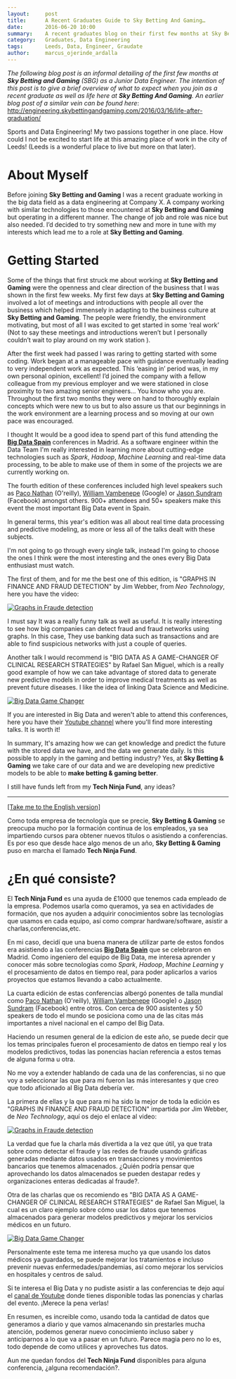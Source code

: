 ```yaml
---
layout:     post
title:      A Recent Graduates Guide to Sky Betting And Gaming…
date:       2016-06-20 10:00
summary:    A recent graduates blog on their first few months at Sky Betting and Gaming as well as what to expect.
category:   Graduates, Data Engineering
tags:       Leeds, Data, Engineer, Graudate
author:     marcus_ojerinde_ardalla
---
```


<a name="english"></a>
_The following blog post is an informal detailing of the first few months at **Sky Betting and Gaming** (SBG) as a Junior Data Engineer. The intention of this post is to give a brief overview of what to expect when you join as a recent graduate as well as life here at **Sky Betting And Gaming**. An earlier blog post of a similar vein can be found 
here_:
http://engineering.skybettingandgaming.com/2016/03/16/life-after-graduation/


Sports and Data Engineering! My two passions together in one place. How could I not be excited to start life at this amazing place of work in the city of Leeds! (Leeds is a wonderful place to live but more on that later). 


# About Myself
Before joining **Sky Betting and Gaming** I was a recent graduate working in the big data field as a data engineering at Company X. A company working with similar technologies to those encountered at **Sky Betting and Gaming** but operating in a different manner.  The change of job and role was nice but also needed. I’d decided to try something new and more in tune with my interests which lead me to a role at **Sky Betting and Gaming**.

# Getting Started
Some of the things that first struck me about working at **Sky Betting and Gaming** were the openness and clear direction of the business that I was shown in the first few weeks. My first few days at **Sky Betting and Gaming** involved a lot of meetings and introductions with people all over the business which helped immensely in adapting to the business culture at **Sky Betting and Gaming**. The people were friendly, the environment motivating, but most of all I was excited to get started in some ‘real work’ (Not to say these meetings and introductions weren’t but I personally couldn’t wait to play around on my work station ).

After the first week had passed I was raring to getting started with some coding. Work began at a manageable pace with guidance eventually leading to very independent work as expected. This ‘easing in’ period was, in my own personal opinion, excellent! I’d joined the company with a fellow colleague from my previous employer and we were stationed in close proximity to two amazing senior engineers… You know who you are. Throughout the first two months they were on hand to thoroughly explain concepts which were new to us but to also assure us that our beginnings in the work environment are a learning process and so moving at our own pace was encouraged.


I thought It would be a good idea to spend part of this fund attending the **[Big Data Spain](http://www.bigdataspain.org/)** conferences in Madrid. As a software engineer within the Data Team I'm really interested in learning more about cutting-edge technologies such as _Spark_, _Hadoop_, _Machine Learning_ and real-time data processing, to be able to make use of them in some of the projects we are currently working on.

The fourth edition of these conferences included high level speakers such as [Paco Nathan](https://www.linkedin.com/in/ceteri) (O'reilly), [William Vambenepe](https://www.linkedin.com/in/vambenepe) (Google) or [Jason Sundram](https://www.linkedin.com/in/jsundram) (Facebook) amongst others.
900+ attendees and 50+ speakers make this event the most important Big Data event in Spain.

In general terms, this year's edition was all about real time data processing and predictive modeling, as more or less all of the talks dealt with these subjects.

I'm not going to go through every single talk, instead I'm going to choose the ones I think were the most interesting and the ones every Big Data enthusiast must watch.

The first of them, and for me the best one of this edition, is "GRAPHS IN FINANCE AND FRAUD DETECTION" by Jim Webber, from _Neo Technology_, here you have the video:

 [![Graphs in Fraude detection](/images/GraphsinFinance.png)](https://www.youtube.com/watch?v=vgE8Buqmry0 "Graphs in fraud detection")

 I must say It was a really funny talk as well as useful. It is really interesting to see how big companies can detect fraud and fraud networks using graphs. In this case, They use banking data such as transactions and are able to find suspicious networks with just a couple of queries.

 Another talk I would recommend is "BIG DATA AS A GAME-CHANGER OF CLINICAL RESEARCH STRATEGIES" by Rafael San Miguel, which is a really good example of how we can take advantage of stored data to generate new predictive models in order to improve medical treatments as well as prevent future diseases. I like the idea of linking Data Science and Medicine.

 [![Big Data Game Changer](/images/BigDataGameChanger.png)](https://www.youtube.com/watch?v=tOAPwAPw3pA "Big Data Game Changer")

 If you are interested in Big Data and weren't able to attend this conferences, here you have their [ Youtube channel](https://www.youtube.com/channel/UCrg3m_-ydPRcHDenTuIw5bA) where you'll find more interesting talks. It is worth it!

 In summary, It's amazing how we can get knowledge and predict the future with the stored data we have, and the data we generate daily. Is this possible to apply in the gaming and betting industry? Yes, at **Sky Betting & Gaming** we take care of our data and we are developing new predictive models to be able to **make betting & gaming better**.

 I still have funds left from my **Tech Ninja Fund**, any ideas?


---

<a name="spanish"></a>


<a href="#english">[Take me to the English version]</a>

Como toda empresa de tecnología que se precie, **Sky Betting & Gaming** se preocupa mucho por la formación continua de los empleados, ya sea impartiendo cursos para obtener nuevos títulos o asistiendo a conferencias.
Es por eso que desde hace algo menos de un año, **Sky Betting & Gaming** puso en marcha el llamado **Tech Ninja Fund**.

# ¿En qué consiste?
El **Tech Ninja Fund** es una ayuda de £1000 que tenemos cada empleado de la empresa. Podemos usarla como queramos, ya sea en actividades de formación, que nos ayuden a adquirir conocimientos sobre las tecnologías que usamos en cada equipo, así como comprar hardware/software, asistir a charlas,conferencias,etc.

En mi caso, decidí que una buena manera de utilizar parte de estos fondos era asistiendo a las conferencias **[Big Data Spain](http://www.bigdataspain.org/)** que se celebraron en Madrid. Como ingeniero del equipo de Big Data, me interesa aprender y conocer más sobre tecnologías como _Spark_, _Hadoop_, _Machine Learning_ y el procesamiento de datos en tiempo real, para poder aplicarlos a varios proyectos que estamos llevando a cabo actualmente.

La cuarta edición de estas conferencias albergó ponentes de talla mundial como [Paco Nathan](https://www.linkedin.com/in/ceteri) (O'reilly), [William Vambenepe](https://www.linkedin.com/in/vambenepe) (Google) o [Jason Sundram](https://www.linkedin.com/in/jsundram) (Facebook) entre otros.
Con cerca de 900 asistentes y 50 speakers de todo el mundo se posiciona como una de las citas más importantes a nivel nacional en el campo del Big Data.

Haciendo un resumen general de la edicion de este año, se puede decir que los temas principales fueron el procesamiento de datos en tiempo real y los modelos predictivos, todas las ponencias hacían referencia a estos temas de alguna forma u otra.

No me voy a extender hablando de cada una de las conferencias, si no que voy a seleccionar las que para mi fueron las más interesantes y que creo que todo aficionado al Big Data debería ver.

La primera de ellas y la que para mi ha sido la mejor de toda la edición es "GRAPHS IN FINANCE AND FRAUD DETECTION" impartida por Jim Webber, de _Neo Technology_, aquí os dejo el enlace al video:

 [![Graphs in Fraude detection](/images/GraphsinFinance.png)](https://www.youtube.com/watch?v=vgE8Buqmry0 "Graphs in fraud detection")

La verdad que fue la charla más divertida a la vez que útil, ya que trata sobre como detectar el fraude y las redes de fraude usando gráficas generadas mediante datos usados en transacciones y movimientos bancarios que tenemos almacenados. ¿Quién podría pensar que aprovechando los datos almacenados se pueden destapar redes y organizaciones enteras dedicadas al fraude?.



Otra de las charlas que os recomiendo es "BIG DATA AS A GAME-CHANGER OF CLINICAL RESEARCH STRATEGIES" de Rafael San Miguel, la cual es un claro ejemplo sobre cómo usar los datos que tenemos almacenados para generar modelos predictivos y mejorar los servicios médicos en un futuro.


 [![Big Data Game Changer](/images/BigDataGameChanger.png)](https://www.youtube.com/watch?v=tOAPwAPw3pA "Big Data Game Changer")

Personalmente este tema me interesa mucho ya que usando los datos médicos ya guardados, se puede mejorar los tratamientos e incluso prevenir nuevas enfermedades/pandemias, así como mejorar los servicios en hospitales y centros de salud.

Si te interesa el Big Data y no pudiste asistir a las conferencias te dejo aquí el [canal de Youtube](https://www.youtube.com/channel/UCrg3m_-ydPRcHDenTuIw5bA) donde tienes disponible todas las ponencias y charlas del evento. ¡Merece la pena verlas!

En resumen, es increible como, usando toda la cantidad de datos que generamos a diario y que vamos almacenando sin prestarles mucha atención, podemos generar nuevo conocimiento incluso saber y anticiparnos a lo que va a pasar en un futuro. Parece magia pero no lo es, todo depende de como utilices y aproveches tus datos.

Aun me quedan fondos del **Tech Ninja Fund** disponibles para alguna conferencia, ¿alguna recomendación?.

